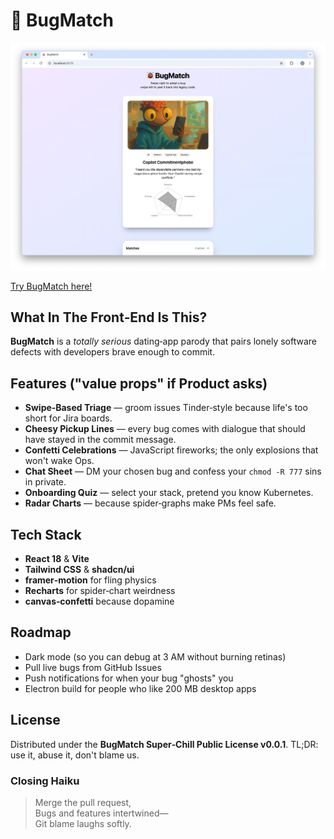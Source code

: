 # 🐞 BugMatch

![BugMatch screenshot](./docs/screenshot.png)

[Try BugMatch here!](https://davidyen1124.github.io/bug-match/)

## What In The Front‑End Is This?

**BugMatch** is a _totally serious_ dating‑app parody that pairs lonely software defects with developers brave enough to commit.

## Features ("value props" if Product asks)

- **Swipe‑Based Triage** — groom issues Tinder‑style because life's too short for Jira boards.
- **Cheesy Pickup Lines** — every bug comes with dialogue that should have stayed in the commit message.
- **Confetti Celebrations** — JavaScript fireworks; the only explosions that won't wake Ops.
- **Chat Sheet** — DM your chosen bug and confess your `chmod -R 777` sins in private.
- **Onboarding Quiz** — select your stack, pretend you know Kubernetes.
- **Radar Charts** — because spider‑graphs make PMs feel safe.

## Tech Stack

- **React 18** & **Vite**
- **Tailwind CSS** & **shadcn/ui**
- **framer‑motion** for fling physics
- **Recharts** for spider‑chart weirdness
- **canvas‑confetti** because dopamine

## Roadmap

- Dark mode (so you can debug at 3 AM without burning retinas)
- Pull live bugs from GitHub Issues
- Push notifications for when your bug "ghosts" you
- Electron build for people who like 200 MB desktop apps

## License

Distributed under the **BugMatch Super‑Chill Public License v0.0.1**. TL;DR: use it, abuse it, don't blame us.

### Closing Haiku

> Merge the pull request,  
> Bugs and features intertwined—  
> Git blame laughs softly.
